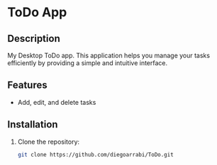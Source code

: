 # ToDo App

## Description
My Desktop ToDo app. This application helps you manage your tasks efficiently by providing a simple and intuitive interface.

## Features
- Add, edit, and delete tasks

## Installation
1. Clone the repository:
   ```bash
   git clone https://github.com/diegoarrabi/ToDo.git
   ```
